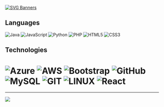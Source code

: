 [![SVG Banners](https://svg-banners.vercel.app/api?type=typeWriter&text1=Milad%20Amini%20👨‍💻&username=0ZMilad&width=800&height=125)](https://github.com/0ZMilad)

## Languages
![Java](https://img.shields.io/badge/java-%23ED8B00.svg?style=plastic&logo=java&logoColor=white) ![JavaScript](https://img.shields.io/badge/javascript-%23323330.svg?style=plastic&logo=javascript&logoColor=%23F7DF1E) ![Python](https://img.shields.io/badge/python-3670A0?style=plastic&logo=python&logoColor=ffdd54) ![PHP](https://img.shields.io/badge/php-%23777BB4.svg?style=plastic&logo=php&logoColor=white) ![HTML5](https://img.shields.io/badge/html5-%23E34F26.svg?style=plastic&logo=html5&logoColor=white) ![CSS3](https://img.shields.io/badge/css3-%231572B6.svg?style=plastic&logo=css3&logoColor=white)

## Technologies
![Azure](https://img.shields.io/badge/azure-%230072C6.svg?style=plastic&logo=azure-devops&logoColor=white) ![AWS](https://img.shields.io/badge/AWS-%23FF9900.svg?style=plastic&logo=amazon-aws&logoColor=white) ![Bootstrap](https://img.shields.io/badge/bootstrap-%23563D7C.svg?style=plastic&logo=bootstrap&logoColor=white) ![GitHub](https://img.shields.io/badge/GitHub-%23121011.svg?style=plastic&logo=github&logoColor=white) ![MySQL](https://img.shields.io/badge/mysql-%2300f.svg?style=plastic&logo=mysql&logoColor=white) ![GIT](https://img.shields.io/badge/Git-fc6d26?style=plastic&logo=git&logoColor=white) ![LINUX](https://img.shields.io/badge/Linux-FCC624?style=plastic&logo=linux&logoColor=black) ![React](https://img.shields.io/badge/react-%2320232a.svg?style=plastic&logo=react&logoColor=%2361DAFB)
=

---
[![](https://visitcount.itsvg.in/api?id=0Zmilad&icon=0&color=0)](https://visitcount.itsvg.in)

<!-- Proudly created with GPRM ( https://gprm.itsvg.in ) -->

